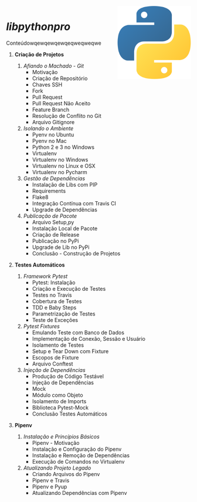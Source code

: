 <img src="pythonlogo.png" align="right" width="200">

# __*libpythonpro*__
Conteúdowqewqewqewqeqweqweqwe


1. **Criação de Projetos**

    1. _Afiando o Machado - Git_
        * Motivação
        * Criação de Repositório
        * Chaves SSH
        * Fork
        * Pull Request
        * Pull Request Não Aceito
        * Feature Branch
        * Resolução de Conflito no Git
        * Arquivo Gitignore
    2. _Isolando o Ambiente_
        * Pyenv no Ubuntu
        * Pyenv no Mac
        * Python 2 e 3 no Windows
        * Virtualenv
        * Virtualenv no Windows
        * Virtualenv no Linux e OSX
        * Virtualenv no Pycharm
    3. _Gestão de Dependências_
        * Instalação de Libs com PIP
        * Requirements
        * Flake8
        * Integração Contínua com Travis CI
        * Upgrade de Dependências
    4. _Publicação de Pacote_
        * Arquivo Setup,py
        * Instalação Local de Pacote
        * Criação de Release
        * Publicação no PyPi
        * Upgrade de Lib no PyPi
        * Conclusão - Construção de Projetos

2. **Testes Automáticos**

    1. _Framework Pytest_
        * Pytest: Instalação
        * Criação e Execução de Testes
        * Testes no Travis
        * Cobertura de Testes
        * TDD e Baby Steps
        * Parametrização de Testes
        * Teste de Exceções
    2. _Pytest Fixtures_
        * Emulando Teste com Banco de Dados
        * Implementação de Conexão, Sessão e Usuário
        * Isolamento de Testes
        * Setup e Tear Down com Fixture
        * Escopos de Fixture
        * Arquivo Conftest
    3. _Injeção de Dependências_
        * Produção de Código Testável
        * Injeção de Dependências
        * Mock
        * Módulo como Objeto
        * Isolamento de Imports
        * Biblioteca Pytest-Mock
        * Conclusão Testes Automáticos

3. **Pipenv**

    1. _Instalação e Princípios Básicos_
        * Pipenv - Motivação
        * Instalação e Configuração do Pipenv
        * Instalação e Remoção de Dependências
        * Execução de Comandos no Virtualenv
    2. _Atualizando Projeto Legado_
        * Criando Arquivos do Pipenv
        * Pipenv e Travis
        * Pipenv e Pyup
        * Atualizando Dependências com Pipenv





